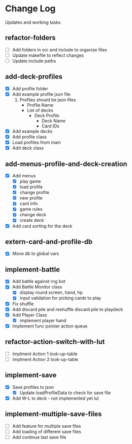 # Change Log

Updates and working tasks

## refactor-folders
- [ ] Add folders in src and include to organize files
- [ ] Update makefile to reflect changes
- [ ] Update include paths

## add-deck-profiles
- [x] Add profile folder
- [x] Add example profile json file
    1. Profiles should be json files.
        - Profile Name
        - List of decks
            - Deck Profile
                - Deck Name
                - Card IDs
- [x] Add example decks 
- [x] Add profile class
- [x] Load profiles from main
- [x] Add deck class

## add-menus-profile-and-deck-creation
- [x] Add menus
    - [x] play game
    - [x] load profile
    - [x] change profile
    - [x] new profile
    - [x] card info
    - [x] game rules
    - [x] change deck
    - [x] create deck
- [x] Add card sorting for the deck

## extern-card-and-profile-db
- [x] Move db to global vars

## implement-battle
- [x] Add battle against rng bot
- [x] Add Battle Monitor class
    - [x] display round screen, hand, hp
    - [x] input validation for picking cards to play
- [x] Fix shuffle
- [x] Add discard pile and reshuffle discard pile to playdeck
- [x] Add Player Class
    - [x] implement player hand
- [x] Implement func pointer action queue

## refactor-action-switch-with-lut
- [ ] Implment Action 1 look-up-table
- [ ] Implment Action 2 look-up-table

## implement-save
- [x] Save profiles to json
    - [x] Update loadProfileData to check for save file
- [x] Add W-L to deck - not implemented yet lul

## implement-multiple-save-files
- [ ] Add feature for multiple save files
- [ ] Add loading of different save files
- [ ] Add continue last save file 